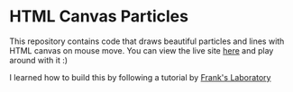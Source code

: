 ﻿# HTML Canvas Particles
 
 This repository contains code that draws beautiful particles and lines with HTML canvas on mouse move.
 You can view the live site [here](https://mbonamensa.github.io/particles-on-mousemove/) and play around with it :)

I learned how to build this by following a tutorial by [Frank's Laboratory](https://www.youtube.com/watch?v=Yvz_axxWG4Y)
